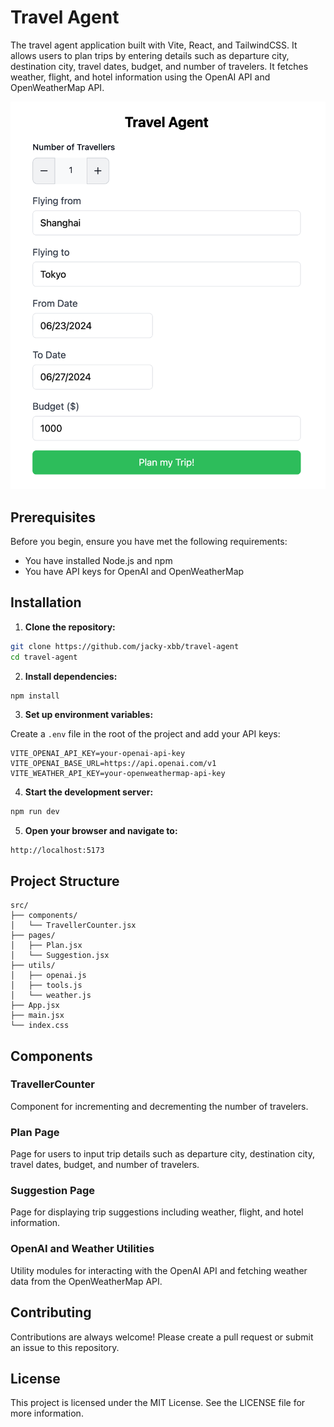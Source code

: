 # Travel Agent

The travel agent application built with Vite, React, and TailwindCSS. It allows users to plan trips by entering details such as departure city, destination city, travel dates, budget, and number of travelers. It fetches weather, flight, and hotel information using the OpenAI API and OpenWeatherMap API.

![Dashboard](https://raw.githubusercontent.com/jacky-xbb/pics/main/uPic/H408wT.png)

## Prerequisites

Before you begin, ensure you have met the following requirements:

- You have installed Node.js and npm
- You have API keys for OpenAI and OpenWeatherMap

## Installation

1. **Clone the repository:**

```bash
git clone https://github.com/jacky-xbb/travel-agent
cd travel-agent
```

2. **Install dependencies:**

```bash
npm install
```

3. **Set up environment variables:**

Create a `.env` file in the root of the project and add your API keys:

```plaintext
VITE_OPENAI_API_KEY=your-openai-api-key
VITE_OPENAI_BASE_URL=https://api.openai.com/v1
VITE_WEATHER_API_KEY=your-openweathermap-api-key
```

4. **Start the development server:**

```bash
npm run dev
```

5. **Open your browser and navigate to:**

```
http://localhost:5173
```

## Project Structure

```
src/
├── components/
│   └── TravellerCounter.jsx
├── pages/
│   ├── Plan.jsx
│   └── Suggestion.jsx
├── utils/
│   ├── openai.js
│   ├── tools.js
│   └── weather.js
├── App.jsx
├── main.jsx
└── index.css
```

## Components

### TravellerCounter

Component for incrementing and decrementing the number of travelers.

### Plan Page

Page for users to input trip details such as departure city, destination city, travel dates, budget, and number of travelers.

### Suggestion Page

Page for displaying trip suggestions including weather, flight, and hotel information.

### OpenAI and Weather Utilities

Utility modules for interacting with the OpenAI API and fetching weather data from the OpenWeatherMap API.

## Contributing

Contributions are always welcome! Please create a pull request or submit an issue to this repository.

## License

This project is licensed under the MIT License. See the LICENSE file for more information.
